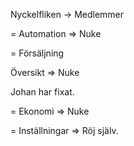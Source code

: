 

Nyckelfliken -> Medlemmer

= Automation => Nuke

= Försäljning

Översikt => Nuke

Johan har fixat.

= Ekonomi => Nuke

= Inställningar => Röj själv.



